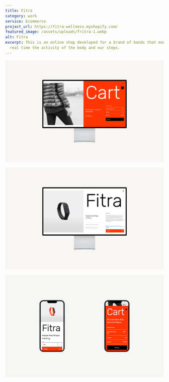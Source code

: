 ```yaml
---
title: Fitra
category: work
service: Ecommerce
project_url: https://fitra-wellness.myshopify.com/
featured_image: /assets/uploads/fritra-1.webp
alt: Fitra
excerpt: This is an online shop developed for a brand of bands that monitor in
  real time the activity of the body and our steps.
---
```

![Fitra](/assets/uploads/fitra-2.webp "Fitra Cart")

![Fitra](/assets/uploads/fitra-3.webp "Fitra Variant")

![Fitra](/assets/uploads/fitra-mobile.webp "Fitra Mobile")